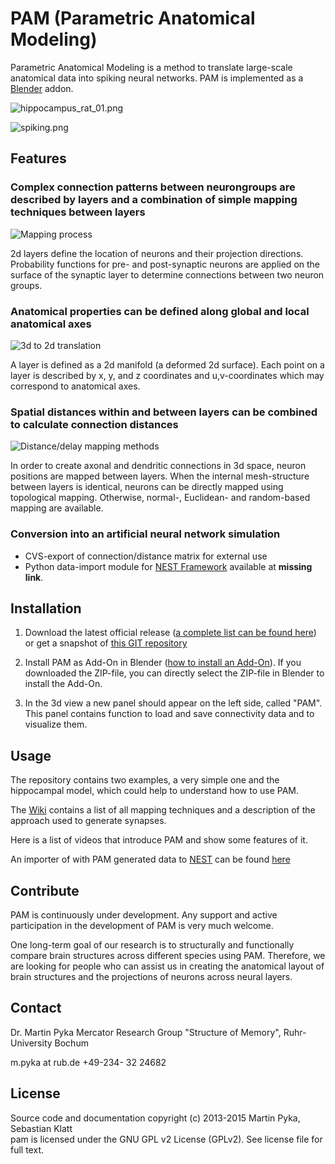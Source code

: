 PAM (Parametric Anatomical Modeling)
====================================

Parametric Anatomical Modeling is a method to translate large-scale anatomical data into spiking neural networks.
PAM is implemented as a [Blender](http://www.blender.org) addon.

![hippocampus_rat_01.png](https://bitbucket.org/repo/EaAEne/images/3662544291-hippocampus_rat_01.png)

![spiking.png](https://bitbucket.org/repo/EaAEne/images/4173479826-spiking.png)

[blender]: http://www.blender.org

Features
--------

### Complex connection patterns between neurongroups are described by layers and a combination of simple mapping techniques between layers

![Mapping process](https://bitbucket.org/repo/EaAEne/images/3024196489-mapping.png)

2d layers define the location of neurons and their projection directions.
Probability functions for pre- and post-synaptic neurons are applied on the surface of the synaptic layer to determine connections between two neuron groups.

### Anatomical properties can be defined along global and local anatomical axes

![3d to 2d translation](https://bitbucket.org/repo/EaAEne/images/3750354801-local_global_axes.png)

A layer is defined as a 2d manifold (a deformed 2d surface).
Each point on a layer is described by x, y, and z coordinates and u,v-coordinates which may correspond to anatomical axes.

### Spatial distances within and between layers can be combined to calculate connection distances

![Distance/delay mapping methods](https://bitbucket.org/repo/EaAEne/images/730784673-delays.png)

In order to create axonal and dendritic connections in 3d space, neuron positions are mapped between layers.
When the internal mesh-structure between layers is identical, neurons can be directly mapped using topological mapping.
Otherwise, normal-, Euclidean- and random-based mapping are available.

### Conversion into an artificial neural network simulation

* CVS-export of connection/distance matrix for external use
* Python data-import module for [NEST Framework](nest) available at **missing link**.

[nest]: http://www.nest-initiative.org

Installation
------------

1. Download the latest official release ([a complete list can be found here](https://bitbucket.org/rub-hippo/parametric-anatomical-modeling/downloads)) or get a snapshot of [this GIT repository](https://bitbucket.org/rub-hippo/parametric-anatomical-modeling/src)

2. Install PAM as Add-On in Blender ([how to install an Add-On](http://wiki.blender.org/index.php/Doc:2.6/Manual/Extensions/Python/Add-Ons)). If you downloaded the ZIP-file, you can directly select the ZIP-file in Blender to install the Add-On.

3. In the 3d view a new panel should appear on the left side, called "PAM". This panel contains function to load and save connectivity data and to visualize them.


Usage
-----

The repository contains two examples, a very simple one and the hippocampal model, which could help to understand how to use PAM.

The [Wiki](https://bitbucket.org/rub-hippo/parametric-anatomical-modeling/wiki/Home) contains a list of all mapping techniques and a description of the approach used to generate synapses.

Here is a list of videos that introduce PAM and show some features of it.

An importer of with PAM generated data to [NEST](http://www.nest-initiative.org/) can be found [here](https://bitbucket.org/rub-hippo/pam-utils)

Contribute
----------
PAM is continuously under development. Any support and active participation in the development of PAM is very much welcome.

One long-term goal of our research is to structurally and functionally compare brain structures across different species using PAM. Therefore, we are looking for people who can assist us in creating the anatomical layout of brain structures and the projections of neurons across neural layers.

Contact
-------

Dr. Martin Pyka
Mercator Research Group "Structure of Memory", Ruhr-University Bochum

m.pyka at rub.de
+49-234- 32 24682


License
-------

Source code and documentation copyright (c) 2013-2015 Martin Pyka, Sebastian Klatt  
pam is licensed under the GNU GPL v2 License (GPLv2). See license file for full text.
